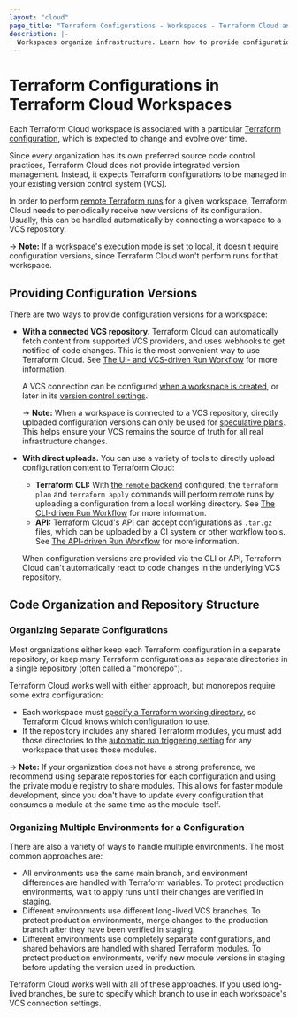 ```yaml
---
layout: "cloud"
page_title: "Terraform Configurations - Workspaces - Terraform Cloud and Terraform Enterprise"
description: |-
  Workspaces organize infrastructure. Learn how to provide configuration versions for a workspace and organize multiple environments.
---
```



# Terraform Configurations in Terraform Cloud Workspaces

[remote operations]: ../run/index.html
[remote backend]: /docs/language/settings/backends/remote.html
[execution mode]: ./settings.html#execution-mode
[Terraform configuration]: /docs/language/index.html

Each Terraform Cloud workspace is associated with a particular [Terraform configuration][], which is expected to change and evolve over time.

Since every organization has its own preferred source code control practices, Terraform Cloud does not provide integrated version management. Instead, it expects Terraform configurations to be managed in your existing version control system (VCS).

In order to perform [remote Terraform runs][remote operations] for a given workspace, Terraform Cloud needs to periodically receive new versions of its configuration. Usually, this can be handled automatically by connecting a workspace to a VCS repository.

-> **Note:** If a workspace's [execution mode is set to local][execution mode], it doesn't require configuration versions, since Terraform Cloud won't perform runs for that workspace.

## Providing Configuration Versions

There are two ways to provide configuration versions for a workspace:

- **With a connected VCS repository.** Terraform Cloud can automatically fetch content from supported VCS providers, and uses webhooks to get notified of code changes. This is the most convenient way to use Terraform Cloud. See [The UI- and VCS-driven Run Workflow](../run/ui.html) for more information.

    A VCS connection can be configured [when a workspace is created](./creating.html), or later in its [version control settings](./vcs.html).

    -> **Note:** When a workspace is connected to a VCS repository, directly uploaded configuration versions can only be used for [speculative plans](../run/index.html#speculative-plans). This helps ensure your VCS remains the source of truth for all real infrastructure changes.

- **With direct uploads.** You can use a variety of tools to directly upload configuration content to Terraform Cloud:
    - **Terraform CLI:** With [the `remote` backend][remote backend] configured, the `terraform plan` and `terraform apply` commands will perform remote runs by uploading a configuration from a local working directory. See [The CLI-driven Run Workflow](../run/cli.html) for more information.
    - **API:** Terraform Cloud's API can accept configurations as `.tar.gz` files, which can be uploaded by a CI system or other workflow tools. See [The API-driven Run Workflow](../run/api.html) for more information.

    When configuration versions are provided via the CLI or API, Terraform Cloud can't automatically react to code changes in the underlying VCS repository.

## Code Organization and Repository Structure

### Organizing Separate Configurations

Most organizations either keep each Terraform configuration in a separate repository, or keep many Terraform configurations as separate directories in a single repository (often called a "monorepo").

Terraform Cloud works well with either approach, but monorepos require some extra configuration:

- Each workspace must [specify a Terraform working directory](./settings.html#terraform-working-directory), so Terraform Cloud knows which configuration to use.
- If the repository includes any shared Terraform modules, you must add those directories to the [automatic run triggering setting](./vcs.html#automatic-run-triggering) for any workspace that uses those modules.

-> **Note:** If your organization does not have a strong preference, we recommend using separate repositories for each configuration and using the private module registry to share modules. This allows for faster module development, since you don't have to update every configuration that consumes a module at the same time as the module itself.

### Organizing Multiple Environments for a Configuration

There are also a variety of ways to handle multiple environments. The most common approaches are:

- All environments use the same main branch, and environment differences are handled with Terraform variables. To protect production environments, wait to apply runs until their changes are verified in staging.
- Different environments use different long-lived VCS branches. To protect production environments, merge changes to the production branch after they have been verified in staging.
- Different environments use completely separate configurations, and shared behaviors are handled with shared Terraform modules. To protect production environments, verify new module versions in staging before updating the version used in production.

Terraform Cloud works well with all of these approaches. If you used long-lived branches, be sure to specify which branch to use in each workspace's VCS connection settings.
